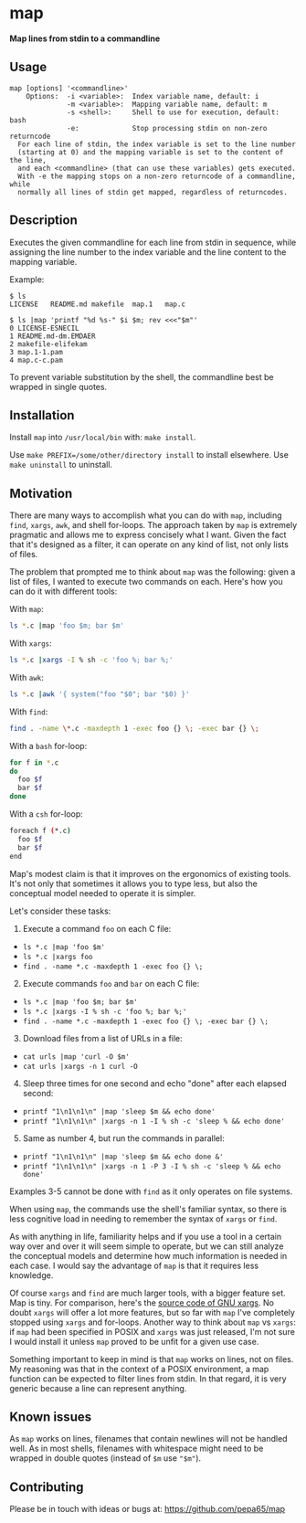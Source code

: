 # map
**Map lines from stdin to a commandline**

## Usage
```
map [options] '<commandline>'
    Options:  -i <variable>:  Index variable name, default: i
              -m <variable>:  Mapping variable name, default: m
              -s <shell>:     Shell to use for execution, default: bash
              -e:             Stop processing stdin on non-zero returncode
  For each line of stdin, the index variable is set to the line number
  (starting at 0) and the mapping variable is set to the content of the line,
  and each <commandline> (that can use these variables) gets executed.
  With -e the mapping stops on a non-zero returncode of a commandline, while
  normally all lines of stdin get mapped, regardless of returncodes.
```

## Description
Executes the given commandline for each line from stdin in sequence, while
assigning the line number to the index variable and the line content to the
mapping variable.

Example:
```console
$ ls
LICENSE   README.md makefile  map.1   map.c
```

```console
$ ls |map 'printf "%d %s-" $i $m; rev <<<"$m"'
0 LICENSE-ESNECIL
1 README.md-dm.EMDAER
2 makefile-elifekam
3 map.1-1.pam
4 map.c-c.pam
```

To prevent variable substitution by the shell, the commandline best be wrapped
in single quotes.

## Installation
Install `map` into `/usr/local/bin` with: `make install`.

Use `make PREFIX=/some/other/directory install` to install elsewhere.
Use `make uninstall` to uninstall.

## Motivation
There are many ways to accomplish what you can do with `map`,
including `find`, `xargs`, `awk`, and shell for-loops. The approach
taken by `map` is extremely pragmatic and allows me to express
concisely what I want. Given the fact that it's designed as a filter,
it can operate on any kind of list, not only lists of files.

The problem that prompted me to think about `map` was the following:
given a list of files, I wanted to execute two commands on each.
Here's how you can do it with different tools:

With `map`:
```sh
ls *.c |map 'foo $m; bar $m'
```

With `xargs`:
```sh
ls *.c |xargs -I % sh -c 'foo %; bar %;'
```

With `awk`:
```sh
ls *.c |awk '{ system("foo "$0"; bar "$0) }'
```

With `find`:
```sh
find . -name \*.c -maxdepth 1 -exec foo {} \; -exec bar {} \;
```

With a `bash` for-loop:
```bash
for f in *.c
do
  foo $f
  bar $f
done
```

With a `csh` for-loop:
```sh
foreach f (*.c)
  foo $f
  bar $f
end
```

Map's modest claim is that it improves on the ergonomics of existing
tools. It's not only that sometimes it allows you to type less, but
also the conceptual model needed to operate it is simpler.

Let's consider these tasks:

1. Execute a command `foo` on each C file:
  - `ls *.c |map 'foo $m'`
  - `ls *.c |xargs foo`
  - `find . -name *.c -maxdepth 1 -exec foo {} \;`
2. Execute commands `foo` and `bar` on each C file:
  - `ls *.c |map 'foo $m; bar $m'`
  - `ls *.c |xargs -I % sh -c 'foo %; bar %;'`
  - `find . -name *.c -maxdepth 1 -exec foo {} \; -exec bar {} \;`
3. Download files from a list of URLs in a file:
  -  `cat urls |map 'curl -O $m'`
  - `cat urls |xargs -n 1 curl -O`
4. Sleep three times for one second and echo "done" after each elapsed second:
  - `printf "1\n1\n1\n" |map 'sleep $m && echo done'`
  - `printf "1\n1\n1\n" |xargs -n 1 -I % sh -c 'sleep % && echo done'`
5. Same as number 4, but run the commands in parallel:
  - `printf "1\n1\n1\n" |map 'sleep $m && echo done &'`
  - `printf "1\n1\n1\n" |xargs -n 1 -P 3 -I % sh -c 'sleep % && echo done'`

Examples 3-5 cannot be done with `find` as it only operates on file systems.

When using `map`, the commands use the shell's familiar syntax, so there is
less cognitive load in needing to remember the syntax of `xargs` or `find`.

As with anything in life, familiarity helps and if you use a tool
in a certain way over and over it will seem simple to operate, but
we can still analyze the conceptual models and determine how much
information is needed in each case. I would say the advantage of
`map` is that it requires less knowledge.

Of course `xargs` and `find` are much larger tools, with a bigger
feature set. Map is tiny. For comparison, here's the
[source code of GNU xargs][xargs]. No doubt `xargs` will offer
a lot more features, but so far with `map` I've completely stopped
using `xargs` and for-loops. Another way to think about `map` vs
`xargs`: if `map` had been specified in POSIX and `xargs` was just
released, I'm not sure I would install it unless `map` proved to
be unfit for a given use case.

[xargs]: https://fossies.org/dox/findutils-4.7.0/xargs_8c_source.html

Something important to keep in mind is that `map` works on lines,
not on files. My reasoning was that in the context of a POSIX
environment, a map function can be expected to filter lines from
stdin. In that regard, it is very generic because a line can represent
anything.

## Known issues
As `map` works on lines, filenames that contain newlines will not be handled
well. As in most shells, filenames with whitespace might need to be wrapped
in double quotes (instead of `$m` use `"$m"`).

## Contributing
Please be in touch with ideas or bugs at: https://github.com/pepa65/map

